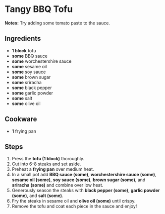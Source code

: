 # Tangy BBQ Tofu

**Notes:** Try adding some tomato paste to the sauce.  

## Ingredients
- **1 block** tofu
- **some** BBQ sauce
- **some** worchestershire sauce
- **some** sesame oil
- **some** soy sauce
- **some** brown sugar
- **some** sriracha
- **some** black pepper
- **some** garlic powder
- **some** salt
- **some** olive oil

## Cookware
- **1** frying pan

## Steps
1. Press the **tofu (1 block)** thoroughly.
2. Cut into 6\-8 steaks and set aside.
3. Preheat a **frying pan** over medium heat.
4. In a small pot add **BBQ sauce (some)**, **worchestershire sauce (some)**, **sesame oil (some)**, **soy sauce (some)**, **brown sugar (some)**, and **sriracha (some)** and combine over low heat.
5. Generously season the steaks with **black pepper (some)**, **garlic powder (some)**, and **salt (some)**.
6. Fry the steaks in sesame oil and **olive oil (some)** until crispy.
7. Remove the tofu and coat each piece in the sauce and enjoy\!
